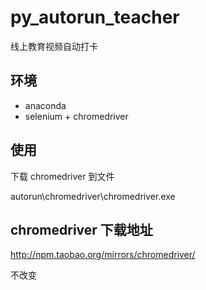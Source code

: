 # py_autorun_teacher
线上教育视频自动打卡

## 环境
- anaconda
- selenium + chromedriver

## 使用
下载 chromedriver 到文件

autorun\chromedriver\chromedriver.exe

## chromedriver 下载地址
http://npm.taobao.org/mirrors/chromedriver/

不改变
